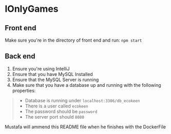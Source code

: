 # lOnlyGames

## Front end 
Make sure you're in the directory of front end and run: `npm start`


## Back end 
1. Ensure you're using IntelliJ
2. Ensure that you have MySQL Installed
3. Ensure that the MySQL Server is running
4. Make sure that you have a database up and running with the following properties: 

> - Database is running under `localhost:3306/db_ecokeen`
> - There is a user called `ecokeen`
> - The password should be `password`
> - The server port should `8080`

Mustafa will ammend this README file when he finishes with the DockerFile